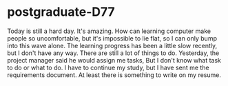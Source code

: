 # postgraduate-D77
Today is still a hard day. It's amazing. How can learning computer make people so uncomfortable, but it's impossible to lie flat, so I can only bump into this wave alone. The learning progress has been a little slow recently, but I don't have any way. There are still a lot of things to do. Yesterday, the project manager said he would assign me tasks, But I don't know what task to do or what to do. I have to continue my study, but I have sent me the requirements document. At least there is something to write on my resume.
